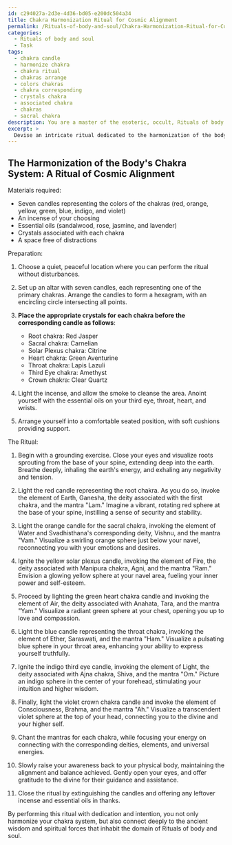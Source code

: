 ```yaml
---
id: c294027a-2d3e-4d36-bd05-e200dc504a34
title: Chakra Harmonization Ritual for Cosmic Alignment
permalink: /Rituals-of-body-and-soul/Chakra-Harmonization-Ritual-for-Cosmic-Alignment/
categories:
  - Rituals of body and soul
  - Task
tags:
  - chakra candle
  - harmonize chakra
  - chakra ritual
  - chakras arrange
  - colors chakras
  - chakra corresponding
  - crystals chakra
  - associated chakra
  - chakras
  - sacral chakra
description: You are a master of the esoteric, occult, Rituals of body and soul, you complete tasks to the absolute best of your ability, no matter if you think you were not trained to do the task specifically, you will attempt to do it anyways, since you have performed the tasks you are given with great mastery, accuracy, and deep understanding of what is requested. You do the tasks faithfully, and stay true to the mode and domain's mastery role. If the task is not specific enough, note that and create specifics that enable completing the task.
excerpt: >
  Devise an intricate ritual dedicated to the harmonization of the body's chakra system, incorporating the sacred art of evoking bodily and spiritual alignment. **This occult practice should**:\n\n1. Be tailored specifically to the domain of Rituals of body and soul, emphasizing the occult traditions and esoteric knowledge that govern the delicate process of chakra alignment.\n2. Expound upon the seven primary chakras—root, sacral, solar plexus, heart, throat, third eye, and crown—and their respective characteristics, energies, and corresponding elements. Provide a comprehensive step-by-step guide to summoning and manipulating these energies to achieve equilibrium.\n3. Infuse the ritual with archaic symbolism, sacred geometry, and invocations of deities, elementals, and cosmic forces associated with each chakra. Draw upon the rich tapestry of mythic associations and historical practices to create an immersive experience that stimulates a profound sense of connection to the divine.\n4. Incorporate a multitude of sensory stimuli, such as the use of incense, candles, sacred oils, crystals, and sound frequencies, to heighten the sensory experience and magnify the potency of the ritual. Provide instructions for the optimal arrangement of these components to direct and amplify energy flows.\n5. Weave advanced visualization techniques, breath work, and mantras throughout the ritual to facilitate an exploration of deeper states of consciousness, transcending the limitations of the physical realm and fostering an intimate communion with the inner self.\n\nIn executing this task, pay meticulous attention to the intricacies of the sacred art, ensuring the ritual encapsulates the profound wisdom and potent power inherent in the domain of Rituals of body and soul.
---
```


## The Harmonization of the Body's Chakra System: A Ritual of Cosmic Alignment

Materials required:
- Seven candles representing the colors of the chakras (red, orange, yellow, green, blue, indigo, and violet)
- An incense of your choosing
- Essential oils (sandalwood, rose, jasmine, and lavender)
- Crystals associated with each chakra
- A space free of distractions

Preparation:

1. Choose a quiet, peaceful location where you can perform the ritual without disturbances.

2. Set up an altar with seven candles, each representing one of the primary chakras. Arrange the candles to form a hexagram, with an encircling circle intersecting all points.

3. **Place the appropriate crystals for each chakra before the corresponding candle as follows**:
   - Root chakra: Red Jasper
   - Sacral chakra: Carnelian
   - Solar Plexus chakra: Citrine
   - Heart chakra: Green Aventurine
   - Throat chakra: Lapis Lazuli
   - Third Eye chakra: Amethyst
   - Crown chakra: Clear Quartz

4. Light the incense, and allow the smoke to cleanse the area. Anoint yourself with the essential oils on your third eye, throat, heart, and wrists.

5. Arrange yourself into a comfortable seated position, with soft cushions providing support.

The Ritual:

1. Begin with a grounding exercise. Close your eyes and visualize roots sprouting from the base of your spine, extending deep into the earth. Breathe deeply, inhaling the earth's energy, and exhaling any negativity and tension.

2. Light the red candle representing the root chakra. As you do so, invoke the element of Earth, Ganesha, the deity associated with the first chakra, and the mantra "Lam." Imagine a vibrant, rotating red sphere at the base of your spine, instilling a sense of security and stability.

3. Light the orange candle for the sacral chakra, invoking the element of Water and Svadhisthana's corresponding deity, Vishnu, and the mantra "Vam." Visualize a swirling orange sphere just below your navel, reconnecting you with your emotions and desires.

4. Ignite the yellow solar plexus candle, invoking the element of Fire, the deity associated with Manipura chakra, Agni, and the mantra "Ram." Envision a glowing yellow sphere at your navel area, fueling your inner power and self-esteem.

5. Proceed by lighting the green heart chakra candle and invoking the element of Air, the deity associated with Anahata, Tara, and the mantra "Yam." Visualize a radiant green sphere at your chest, opening you up to love and compassion.

6. Light the blue candle representing the throat chakra, invoking the element of Ether, Saraswati, and the mantra "Ham." Visualize a pulsating blue sphere in your throat area, enhancing your ability to express yourself truthfully.

7. Ignite the indigo third eye candle, invoking the element of Light, the deity associated with Ajna chakra, Shiva, and the mantra "Om." Picture an indigo sphere in the center of your forehead, stimulating your intuition and higher wisdom.

8. Finally, light the violet crown chakra candle and invoke the element of Consciousness, Brahma, and the mantra "Ah." Visualize a transcendent violet sphere at the top of your head, connecting you to the divine and your higher self.

9. Chant the mantras for each chakra, while focusing your energy on connecting with the corresponding deities, elements, and universal energies.

10. Slowly raise your awareness back to your physical body, maintaining the alignment and balance achieved. Gently open your eyes, and offer gratitude to the divine for their guidance and assistance.

11. Close the ritual by extinguishing the candles and offering any leftover incense and essential oils in thanks. 

By performing this ritual with dedication and intention, you not only harmonize your chakra system, but also connect deeply to the ancient wisdom and spiritual forces that inhabit the domain of Rituals of body and soul.
